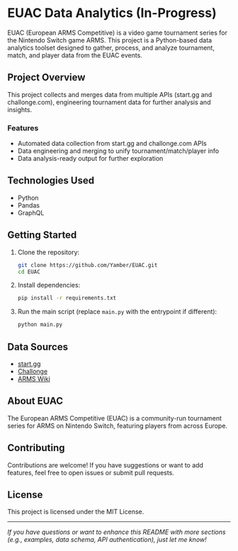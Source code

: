 # EUAC Data Analytics (In-Progress)

EUAC (European ARMS Competitive) is a video game tournament series for the Nintendo Switch game ARMS. This project is a Python-based data analytics toolset designed to gather, process, and analyze tournament, match, and player data from the EUAC events.

## Project Overview

This project collects and merges data from multiple APIs (start.gg and challonge.com), engineering tournament data for further analysis and insights.

### Features

- Automated data collection from start.gg and challonge.com APIs
- Data engineering and merging to unify tournament/match/player info
- Data analysis-ready output for further exploration

## Technologies Used

- Python
- Pandas
- GraphQL

## Getting Started

1. Clone the repository:
   ```bash
   git clone https://github.com/Yamber/EUAC.git
   cd EUAC
   ```

2. Install dependencies:
   ```bash
   pip install -r requirements.txt
   ```

3. Run the main script (replace `main.py` with the entrypoint if different):
   ```bash
   python main.py
   ```

## Data Sources

- [start.gg](https://start.gg)
- [Challonge](https://challonge.com)
- [ARMS Wiki](https://armswiki.org/wiki/EU_ARMS_Challenge)

## About EUAC

The European ARMS Competitive (EUAC) is a community-run tournament series for ARMS on Nintendo Switch, featuring players from across Europe.

## Contributing

Contributions are welcome! If you have suggestions or want to add features, feel free to open issues or submit pull requests.

## License

This project is licensed under the MIT License.

---

*If you have questions or want to enhance this README with more sections (e.g., examples, data schema, API authentication), just let me know!*
